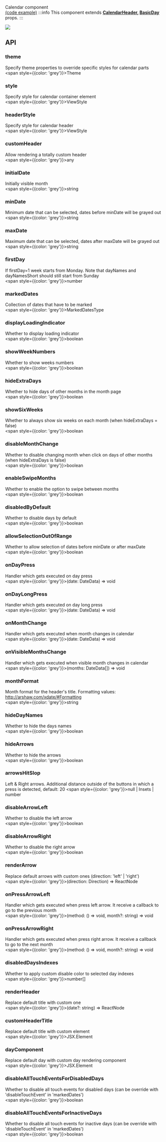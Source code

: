 Calendar component  
[(code example)](https://github.com/wix/react-native-calendars/blob/master/example/src/screens/calendars.tsx)
:::info
This component extends **[CalendarHeader](https://github.com/wix/react-native-calendars/blob/master/src/calendar/header/index.tsx), [BasicDay](https://github.com/wix/react-native-calendars/blob/master/src/calendar/day/basic/index.tsx)** props.
:::

<div style={{display: 'flex', flexDirection: 'row', overflowX: 'auto', maxHeight: '500px', alignItems: 'center'}}><img style={{maxHeight: '420px'}} src={'https://github.com/wix/react-native-calendars/blob/master/demo/assets/calendar.gif?raw=true'}/>

</div>

## API

### theme

Specify theme properties to override specific styles for calendar parts  
<span style={{color: 'grey'}}>Theme</span>

### style

Specify style for calendar container element  
<span style={{color: 'grey'}}>ViewStyle</span>

### headerStyle

Specify style for calendar header  
<span style={{color: 'grey'}}>ViewStyle</span>

### customHeader

Allow rendering a totally custom header  
<span style={{color: 'grey'}}>any</span>

### initialDate

Initially visible month  
<span style={{color: 'grey'}}>string</span>

### minDate

Minimum date that can be selected, dates before minDate will be grayed out  
<span style={{color: 'grey'}}>string</span>

### maxDate

Maximum date that can be selected, dates after maxDate will be grayed out  
<span style={{color: 'grey'}}>string</span>

### firstDay

If firstDay=1 week starts from Monday. Note that dayNames and dayNamesShort should still start from Sunday  
<span style={{color: 'grey'}}>number</span>

### markedDates

Collection of dates that have to be marked  
<span style={{color: 'grey'}}>MarkedDatesType</span>

### displayLoadingIndicator

Whether to display loading indicator  
<span style={{color: 'grey'}}>boolean</span>

### showWeekNumbers

Whether to show weeks numbers  
<span style={{color: 'grey'}}>boolean</span>

### hideExtraDays

Whether to hide days of other months in the month page  
<span style={{color: 'grey'}}>boolean</span>

### showSixWeeks

Whether to always show six weeks on each month (when hideExtraDays = false)  
<span style={{color: 'grey'}}>boolean</span>

### disableMonthChange

Whether to disable changing month when click on days of other months (when hideExtraDays is false)  
<span style={{color: 'grey'}}>boolean</span>

### enableSwipeMonths

Whether to enable the option to swipe between months  
<span style={{color: 'grey'}}>boolean</span>

### disabledByDefault

Whether to disable days by default  
<span style={{color: 'grey'}}>boolean</span>

### allowSelectionOutOfRange

Whether to allow selection of dates before minDate or after maxDate  
<span style={{color: 'grey'}}>boolean</span>

### onDayPress

Handler which gets executed on day press  
<span style={{color: 'grey'}}>(date: DateData) => void</span>

### onDayLongPress

Handler which gets executed on day long press  
<span style={{color: 'grey'}}>(date: DateData) => void</span>

### onMonthChange

Handler which gets executed when month changes in calendar  
<span style={{color: 'grey'}}>(date: DateData) => void</span>

### onVisibleMonthsChange

Handler which gets executed when visible month changes in calendar  
<span style={{color: 'grey'}}>(months: DateData[]) => void</span>

### monthFormat

Month format for the header's title. Formatting values: http://arshaw.com/xdate/#Formatting  
<span style={{color: 'grey'}}>string</span>

### hideDayNames

Whether to hide the days names  
<span style={{color: 'grey'}}>boolean</span>

### hideArrows

Whether to hide the arrows  
<span style={{color: 'grey'}}>boolean</span>

### arrowsHitSlop

Left & Right arrows. Additional distance outside of the buttons in which a press is detected, default: 20
<span style={{color: 'grey'}}>null | Insets | number</span>

### disableArrowLeft

Whether to disable the left arrow  
<span style={{color: 'grey'}}>boolean</span>

### disableArrowRight

Whether to disable the right arrow  
<span style={{color: 'grey'}}>boolean</span>

### renderArrow

Replace default arrows with custom ones (direction: 'left' | 'right')  
<span style={{color: 'grey'}}>(direction: Direction) => ReactNode</span>

### onPressArrowLeft

Handler which gets executed when press left arrow. It receive a callback to go to the previous month  
<span style={{color: 'grey'}}>(method: () => void, month?: string) => void</span>

### onPressArrowRight

Handler which gets executed when press right arrow. It receive a callback to go to the next month  
<span style={{color: 'grey'}}>(method: () => void, month?: string) => void</span>

### disabledDaysIndexes

Whether to apply custom disable color to selected day indexes  
<span style={{color: 'grey'}}>number[]</span>

### renderHeader

Replace default title with custom one  
<span style={{color: 'grey'}}>(date?: string) => ReactNode</span>

### customHeaderTitle

Replace default title with custom element  
<span style={{color: 'grey'}}>JSX.Element</span>

### dayComponent

Replace default day with custom day rendering component  
<span style={{color: 'grey'}}>JSX.Element</span>

### disableAllTouchEventsForDisabledDays

Whether to disable all touch events for disabled days (can be override with 'disableTouchEvent' in 'markedDates')  
<span style={{color: 'grey'}}>boolean</span>

### disableAllTouchEventsForInactiveDays

Whether to disable all touch events for inactive days (can be override with 'disableTouchEvent' in 'markedDates')  
<span style={{color: 'grey'}}>boolean</span>
